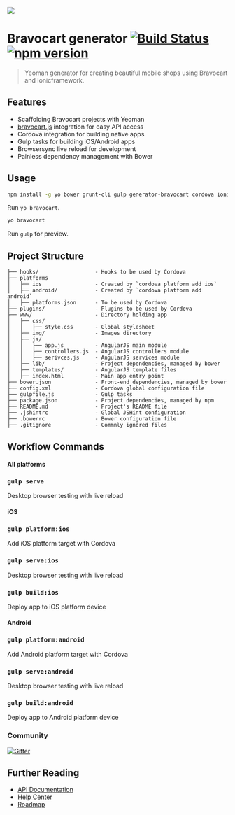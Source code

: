 ![](http://assets.bravocart.io/yeoman-bravocart.png)

# Bravocart generator [![Build Status][travis-image]][travis-url] [![npm version][npm-image]][npm-url]


> Yeoman generator for creating beautiful mobile shops using Bravocart and Ionicframework.

## Features

- Scaffolding Bravocart projects with Yeoman
- [bravocart.js](https://github.com/bravocart/bravocart) integration for easy API access
- Cordova integration for building native apps
- Gulp tasks for building iOS/Android apps
- Browsersync live reload for development
- Painless dependency management with Bower

## Usage

```bash
npm install -g yo bower grunt-cli gulp generator-bravocart cordova ionic
```

Run `yo bravocart`.

```bash
yo bravocart
```

Run `gulp` for preview.

## Project Structure

    ├── hooks/                  - Hooks to be used by Cordova
    ├── platforms
    │   ├── ios                 - Created by `cordova platform add ios`
    │   ├── android/            - Created by `cordova platform add android`
    │   ├── platforms.json      - To be used by Cordova
    ├── plugins/                - Plugins to be used by Cordova
    ├── www/                    - Directory holding app
    │   ├── css/
    │   │   ├── style.css       - Global stylesheet
    │   ├── img/                - Images directory
    │   ├── js/
    │   │   ├── app.js          - AngularJS main module
    │   │   ├── controllers.js  - AngularJS controllers module
    │   │   ├── serivces.js     - AngularJS services module
    │   ├── lib/                - Project dependencies, managed by bower
    │   ├── templates/          - AngularJS template files
    │   ├── index.html          - Main app entry point
    ├── bower.json              - Front-end dependencies, managed by bower
    ├── config.xml              - Cordova global configuration file
    ├── gulpfile.js             - Gulp tasks
    ├── package.json            - Project dependencies, managed by npm
    ├── README.md               - Project's README file
    ├── .jshintrc               - Global JSHint configuration
    ├── .bowerrc                - Bower configuration file
    ├── .gitignore              - Commnly ignored files

## Workflow Commands

#### All platforms

### `gulp serve`

Desktop browser testing with live reload

#### iOS

### `gulp platform:ios`

Add iOS platform target with Cordova

### `gulp serve:ios`

Desktop browser testing with live reload

### `gulp build:ios`

Deploy app to iOS platform device

#### Android

### `gulp platform:android`

Add Android platform target with Cordova

### `gulp serve:android`

Desktop browser testing with live reload

### `gulp build:android`

Deploy app to Android platform device

### Community

[![Gitter](https://badges.gitter.im/Join%20Chat.svg)](https://gitter.im/bravocart/bravocart?utm_source=badge&utm_medium=badge&utm_campaign=pr-badge)

## Further Reading

  * [API Documentation](http://docs.bravocart.io)
  * [Help Center](https://bravocart.zendesk.com/hc/en-us)
  * [Roadmap](https://github.com/bravocart/bravocart/wiki/Roadmap)

[travis-image]: https://travis-ci.org/bravocart/bravocart.svg?branch=master
[travis-url]: https://travis-ci.org/bravocart/bravocart
[npm-image]: https://badge.fury.io/js/bravocart.svg
[npm-url]: http://badge.fury.io/js/bravocart

